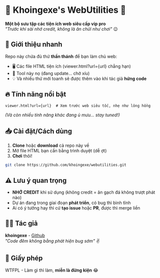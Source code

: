 # 🌟 Khoingexe's WebUtilities 🌟

**Một bộ sưu tập các tiện ích web siêu cấp vip pro**  
*"Trước khi sài nhớ credit, không là ăn chửi như chơi"* 😉

## 🚀 Giới thiệu nhanh

Repo này chứa đủ thứ **thần thánh** để bạn làm chủ web:
- 🖥️ Các file HTML tiện ích (viewer.html?url={url} chẳng hạn)
- 🔧 Tool này nọ (đang update... chờ xíu)
- 💡 Và nhiều thứ mới toanh sẽ được thêm vào khi tác giả **hứng code**

## 🔥 Tính năng nổi bật

```html
viewer.html?url={url}  # Xem trước web siêu tốc, nhẹ như lông hồng
```
*(Và còn nhiều tính năng khác đang ủ mưu... stay tuned!)*

## 📥 Cài đặt/Cách dùng

1. **Clone** hoặc **download** cả repo này về
2. Mở file HTML bạn cần bằng trình duyệt (dễ ợt)
3. **Chơi** thôi!

```bash
git clone https://github.com/khoingexe/webutilities.git
```

## ⚠️ Lưu ý quan trọng

- **NHỚ CREDIT** khi sử dụng (không credit = ăn gạch đá không trượt phát nào)
- Dự án đang trong giai đoạn **phát triển**, có bug thì bình tĩnh
- Ai có ý tưởng hay thì cứ **tạo issue** hoặc **PR**, được thì merge liền

## 👨‍💻 Tác giả

**khoingexe** - [Github](https://github.com/khoingexe)  
*"Code đêm không bằng phát hiện bug sớm"* ✌️

## 📜 Giấy phép

WTFPL - Làm gì thì làm, **miễn là đừng kiện** 😂